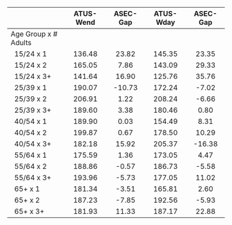 
|                      |    ATUS-Wend |     ASEC-Gap |    ATUS-Wday |     ASEC-Gap |
| -------------------- | :----------: | :----------: | :----------: | :----------: |
| Age Group x # Adults |              |              |              |              |
| &nbsp;&nbsp;15/24 x 1 |       136.48 |        23.82 |       145.35 |        23.35 |
| &nbsp;&nbsp;15/24 x 2 |       165.05 |         7.86 |       143.09 |        29.33 |
| &nbsp;&nbsp;15/24 x 3+ |       141.64 |        16.90 |       125.76 |        35.76 |
| &nbsp;&nbsp;25/39 x 1 |       190.07 |       -10.73 |       172.24 |        -7.02 |
| &nbsp;&nbsp;25/39 x 2 |       206.91 |         1.22 |       208.24 |        -6.66 |
| &nbsp;&nbsp;25/39 x 3+ |       189.60 |         3.38 |       180.46 |         0.80 |
| &nbsp;&nbsp;40/54 x 1 |       189.90 |         0.03 |       154.49 |         8.31 |
| &nbsp;&nbsp;40/54 x 2 |       199.87 |         0.67 |       178.50 |        10.29 |
| &nbsp;&nbsp;40/54 x 3+ |       182.18 |        15.92 |       205.37 |       -16.38 |
| &nbsp;&nbsp;55/64 x 1 |       175.59 |         1.36 |       173.05 |         4.47 |
| &nbsp;&nbsp;55/64 x 2 |       188.86 |        -0.57 |       186.73 |        -5.58 |
| &nbsp;&nbsp;55/64 x 3+ |       193.96 |        -5.73 |       177.05 |        11.02 |
| &nbsp;&nbsp;65+ x 1  |       181.34 |        -3.51 |       165.81 |         2.60 |
| &nbsp;&nbsp;65+ x 2  |       187.23 |        -7.85 |       192.56 |        -5.93 |
| &nbsp;&nbsp;65+ x 3+ |       181.93 |        11.33 |       187.17 |        22.88 |

